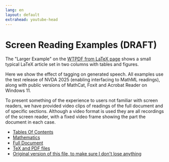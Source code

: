 ```yaml
---
lang: en
layout: default
extrahead: youtube-head
---
```


# Screen Reading Examples (DRAFT)


The "Larger Example" on the [WTPDF from LaTeX page](https://latex3.github.io/tagging-project/documentation/wtpdf-from-latex#a-larger-example)
shows a small typical LaTeX article set in two columns with tables and figures.

Here we show the effect of tagging on generated speech. All examples
use the test release of NVDA 2025 (enabling interfacing to MathML
readings), along with public versions of MathCat,  Foxit and 
Acrobat Reader on Windows 11.

To present something of the experience to users not familiar with screen
readers, we have provided video clips of readings of the full document
and of specific sections. Although a video format is used they are all
recordings of the screen reader, with a fixed video frame showing the
part the document in each case.


 * [Tables Of Contents](toc)
 * [Mathematics](math)
 * [Full Document](full)
 * [TeX and PDF files](source)
 * [Original version of this file, to make sure I don't lose anything](original)

